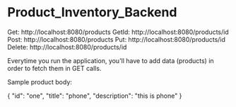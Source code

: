 # Product_Inventory_Backend

Get: http://localhost:8080/products
GetId: http://localhost:8080/products/id
Post: http://localhost:8080/products
Put: http://localhost:8080/products/id
Delete: http://localhost:8080/products/id

Everytime you run the application, you'll have to add data (products) in order to fetch them in GET calls.

Sample product body: 

{
        "id": "one",
        "title": "phone",
        "description": "this is phone"
}
